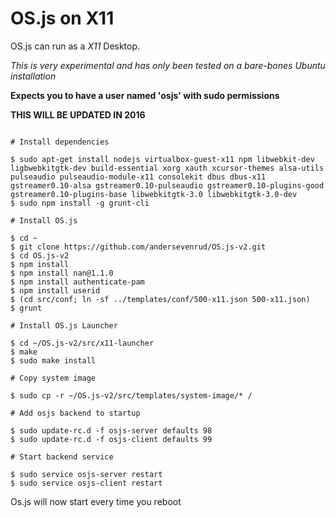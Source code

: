 # OS.js on X11

OS.js can run as a *X11* Desktop.

*This is very experimental and has only been tested on a bare-bones Ubuntu installation*

**Expects you to have a user named 'osjs' with sudo permissions**

**THIS WILL BE UPDATED IN 2016**

```

# Install dependencies

$ sudo apt-get install nodejs virtualbox-guest-x11 npm libwebkit-dev ligbwebkitgtk-dev build-essential xorg xauth xcursor-themes alsa-utils pulseaudio pulseaudio-module-x11 consolekit dbus dbus-x11 gstreamer0.10-alsa gstreamer0.10-pulseaudio gstreamer0.10-plugins-good gstreamer0.10-plugins-base libwebkitgtk-3.0 libwebkitgtk-3.0-dev
$ sudo npm install -g grunt-cli

# Install OS.js

$ cd ~
$ git clone https://github.com/andersevenrud/OS.js-v2.git
$ cd OS.js-v2
$ npm install
$ npm install nan@1.1.0
$ npm install authenticate-pam
$ npm install userid
$ (cd src/conf; ln -sf ../templates/conf/500-x11.json 500-x11.json)
$ grunt

# Install OS.js Launcher

$ cd ~/OS.js-v2/src/x11-launcher
$ make
$ sudo make install

# Copy system image

$ sudo cp -r ~/OS.js-v2/src/templates/system-image/* /

# Add osjs backend to startup

$ sudo update-rc.d -f osjs-server defaults 98
$ sudo update-rc.d -f osjs-client defaults 99

# Start backend service

$ sudo service osjs-server restart
$ sudo service osjs-client restart

```

Os.js will now start every time you reboot
